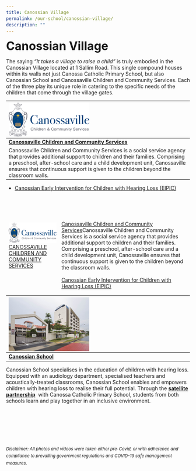 ```yaml
---
title: Canossian Village
permalink: /our-school/canossian-village/
description: ""
---
```

<b><font size=6>Canossian Village</font></b>

The saying <em>“It takes a village to raise a child”</em> is truly embodied in the Canossian Village located at 1 Sallim Road. This single compound houses within its walls not just Canossa Catholic Primary School, but also Canossian School and Canossaville Children and Community Services. Each of the three play its unique role in catering to the specific needs of the children that come through the village gates.

|<img src="/images/Our%20School/Village%201.png" style="width:45%" align = "left">|
| --------- |
| <b><a href="https://canossaville.org.sg/">Canossaville Children and Community Services</a></b>
Canossaville Children and Community Services is a social service agency that provides additional support to children and their families. Comprising a preschool, after-school care and a child development unit, Canossaville ensures that continuous support is given to the children beyond the classroom walls. |
* [Canossian Early Intervention for Children with Hearing Loss (EIPIC)](/files/EIPIC-Flyer-A5-compressed.pdf)
<br>
<br>

<table>
<thead>
  <tr>
    <td><img src="/images/Our%20School/Village%201.png" style="width:200%"><br><a href="https://canossaville.org.sg/">CANOSSAVILLE CHILDREN AND COMMUNITY SERVICES</a><br><br><br></td>
    <td><a href="https://canossaville.org.sg/"><br>Canossaville Children and Community Services</a>Canossaville Children and Community Services is a social service agency that provides additional support to children and their families. Comprising a preschool, after-school care and a child development unit, Canossaville ensures that continuous support is given to the children beyond the classroom walls.<br><br><a href="http://canossacatholicpri.moe.edu.sg/qql/slot/u276/Canossian%20Education/Canossian%20Eduplex/EIPIC-Flyer-A5.pdf">Canossian Early Intervention for Children with Hearing Loss (EIPIC)</a></td>
  </tr>
</thead>
</table>




|<img src="/images/Our%20School/Village%202.jpg" style="width:45%" align = "left">|
| --------- |
| <b><a href="http://www.canossian.edu.sg/">Canossian School</a></b>
Canossian School specialises in the education of children with hearing loss. Equipped with an audiology department, specialised teachers and acoustically-treated classrooms, Canossian School enables and empowers children with hearing loss to realise their full potential. Through the [**satellite partnership**](https://staging.d2nutevx25vdua.amplifyapp.com/our-school/satellite-partnership)  with Canossa Catholic Primary School, students from both schools learn and play together in an inclusive environment.

<br><br><br><br><br><br>
<sup>_Disclaimer: All photos and videos were taken either pre-Covid, or with adherence and compliance to prevailing government regulations and COVID-19 safe management measures._</sup>